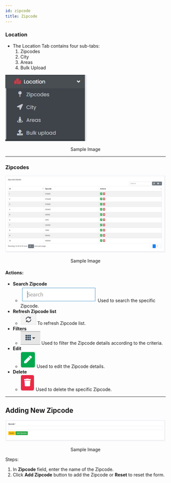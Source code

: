 ```yaml
---
id: zipcode
title: Zipcode
---
```


### Location

- <span  class="text-success">The Location Tab contains four sub-tabs:</span>
  1. Zipcodes
  2. City
  3. Areas
  4. Bulk Upload

![Location Tab](../../../static/backend/img/location_tab.jpg)
<p align="center">Sample Image</p>

---

### Zipcodes

![Zipcodes Tab](../../../static/backend/img/zipcode_tab.jpg)
<p align="center">Sample Image</p>

#### Actions:

- **Search Zipcode**
  - ![Search Tab](../../../static/backend/img/search_tab.jpg)
    <span  class="text-secondary">Used to search the specific Zipcode.</span>
- **Refresh Zipcode list**
  - ![Refresh Tab](../../../static/backend/img/refresh_tab.jpg)
    <span  class="text-secondary">To refresh Zipcode list.</span>
- **Filters**
  - ![Filter Tab](../../../static/backend/img/filter_tab.jpg)
    <span  class="text-secondary">Used to filter the Zipcode details according to the criteria.</span>
- **Edit**
  - ![Edit Tab](../../../static/backend/img/edit_tab.jpg)
    <span  class="text-secondary">Used to edit the Zipcode details.</span>
- **Delete**
  - ![Delete Tab](../../../static/backend/img/delete1_tab.jpg)
    <span  class="text-secondary">Used to delete the specific Zipcode.</span>

---

## Adding New Zipcode

![Add New Zipcode](../../../static/backend/img/new_zipcode.jpg)
<p align="center">Sample Image</p>

Steps:
1. In **Zipcode** field, enter the name of the Zipcode.
2. Click **Add Zipcode** button to add the Zipcode or **Reset** to reset the form.